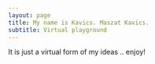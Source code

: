 ```yaml
---
layout: page
title: My name is Kavics. Maszat Kavics.
subtitle: Virtual playground
---
```

It is just a virtual form of my ideas .. enjoy!
